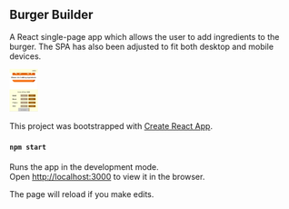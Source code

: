 

## Burger Builder
A React single-page app which allows the user to add ingredients to the burger. 
The SPA has also been adjusted to fit both desktop and mobile devices.

<img src="src/assets/images/mobiledevscreen.png" width ="50" height ="75">


This project was bootstrapped with [Create React App](https://github.com/facebook/create-react-app).

#### `npm start`

Runs the app in the development mode.<br />
Open [http://localhost:3000](http://localhost:3000) to view it in the browser.

The page will reload if you make edits.<br />


